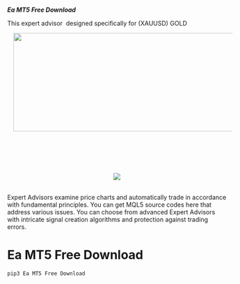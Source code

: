 <h1></h1>
<p>
<p><b><i>Ea MT5 Free Download</i></b></p><p>This expert advisor &nbsp;designed specifically for (XAUUSD) GOLD</p><div class="separator" style="clear: both; text-align: center;"><a href="https://blogger.googleusercontent.com/img/b/R29vZ2xl/AVvXsEhW2nLZLE3dRZ1F0QL9kaJkLPLP8D4IbBO0ZJFlk1H95IFOJbhA64x-jbeCj_owE_NrvQoRAWGKjdXFtQpvjUpXbeyJzcMuRcI22pOaRTT4HUBAWijIbf78AvhomQWupFc9LKRdbiSST6tIlIUARVp3fls0M_nWs8PJjVmrKCReGNioATNKc7xcNs5KTg/s997/sc%201.png" style="margin-left: 1em; margin-right: 1em;"><img border="0" data-original-height="351" data-original-width="997" height="226" src="https://blogger.googleusercontent.com/img/b/R29vZ2xl/AVvXsEhW2nLZLE3dRZ1F0QL9kaJkLPLP8D4IbBO0ZJFlk1H95IFOJbhA64x-jbeCj_owE_NrvQoRAWGKjdXFtQpvjUpXbeyJzcMuRcI22pOaRTT4HUBAWijIbf78AvhomQWupFc9LKRdbiSST6tIlIUARVp3fls0M_nWs8PJjVmrKCReGNioATNKc7xcNs5KTg/w640-h226/sc%201.png" width="640" /></a></div><br /><div class="separator" style="clear: both; text-align: center;"><br /></div><br /><p><br /></p><div class="separator" style="clear: both; text-align: center;"><a href="https://payhip.com/b/Y0fhZ" rel="nofollow" style="margin-left: 1em; margin-right: 1em;" target="_blank"><img border="0" data-original-height="66" data-original-width="342" src="https://blogger.googleusercontent.com/img/b/R29vZ2xl/AVvXsEjWrxkuQw_oJZ0Lsb44EcTNnklTw24ZYgaD13XimmkQYTDDgsmxYX7gaxzy1MLol_rixUM27WNXGnDlDFkko76N_b9cvAFw4hH0196M4UuY2M6tZWRfKJ23jOe00rLBEBHQHp2eZs6augkv6gmt98U2XCIWhoOPJcRmwR4wWzGC3YbzT1j2cTKDubwyEg/s16000/button_download-now.png" /></a></div><br /><p></p><div>Expert Advisors examine price charts and automatically trade in accordance with fundamental principles. You can get MQL5 source codes here that address various issues. You can choose from advanced Expert Advisors with intricate signal creation algorithms and protection against trading errors.</div>

# Ea MT5 Free Download
```bash
pip3 Ea MT5 Free Download